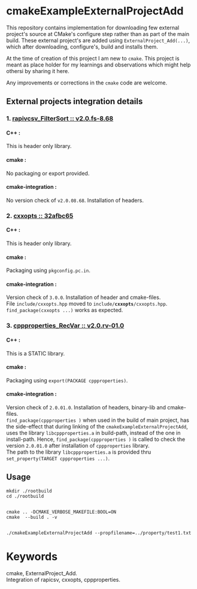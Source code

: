 cmakeExampleExternalProjectAdd
==============================

This repository contains implementation for downloading few external project's source at CMake's configure step rather than as part of the main build. These external project's are added using `ExternalProject_Add(...)`, which after downloading, configure's, build and installs them.

At the time of creation of this project I am new to `cmake`. This project is meant as place holder for my learnings and observations which might help othersi by sharing it here.

Any improvements or corrections in the `cmake` code are welcome.

External projects integration details
-------------------------------------
### 1.  [rapivcsv_FilterSort :: v2.0.fs-8.68](https://github.com/panchaBhuta/rapivcsv_FilterSort/tree/v2.0.fs-8.68)
#### C++     :
This is header only library.

#### cmake   :
No packaging or export provided.

#### cmake-integration   :
No version check of `v2.0.08.68`. Installation of headers.


### 2.  [cxxopts :: 32afbc65](https://github.com/jarro2783/cxxopts/tree/32afbc65263e42fa089f473d5a6131983d9b7200)
#### C++     :
This is header only library.

#### cmake   :
Packaging using `pkgconfig.pc.in`.

#### cmake-integration   :
Version check of `3.0.0`. Installation of header and cmake-files.  
File `include/cxxopts.hpp` moved to `include/`**`cxxopts`**`/cxxopts.hpp`.  
`find_package(cxxopts ...)` works as expected.


### 3.  [cppproperties_RecVar :: v2.0.rv-01.0](https://github.com/panchaBhuta/cpp-properties_RecVar/tree/v2.0.rv-01.0)
#### C++     :
This is a STATIC library.

#### cmake   :
Packaging using `export(PACKAGE cppproperties)`.

#### cmake-integration   :
Version check of `2.0.01.0`. Installation of headers, binary-lib and cmake-files.  
`find_package(cppproperties )` when used in the build of main project, has the side-effect that during linking of the `cmakeExampleExternalProjectAdd`, uses the library `libcppproperties.a` in build-path, instead of the one in install-path. Hence, `find_package(cppproperties )` is called to check the version `2.0.01.0` after installation of `cppproperties` library.  
The path to the library `libcppproperties.a` is provided thru `set_property(TARGET cppproperties ...)`.


Usage
-----

```command
mkdir ./rootbuild
cd ./rootbuild


cmake .. -DCMAKE_VERBOSE_MAKEFILE:BOOL=ON
cmake  --build . -v


./cmakeExampleExternalProjectAdd --propfilename=../property/test1.txt

```

Keywords
========
cmake, ExternalProject_Add.  
Integration of rapicsv, cxxopts, cppproperties.